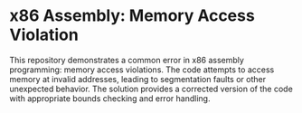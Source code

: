 # x86 Assembly: Memory Access Violation

This repository demonstrates a common error in x86 assembly programming: memory access violations.  The code attempts to access memory at invalid addresses, leading to segmentation faults or other unexpected behavior.  The solution provides a corrected version of the code with appropriate bounds checking and error handling.